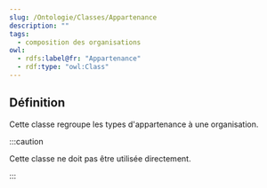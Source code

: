 ```yaml
---
slug: /Ontologie/Classes/Appartenance
description: ""
tags:
  - composition des organisations
owl:
  - rdfs:label@fr: "Appartenance"
  - rdf:type: "owl:Class"
---
```


<OntologyTable frontMatter={frontMatter}/>

## Définition

Cette classe regroupe les types d'appartenance à une organisation.

:::caution

Cette classe ne doit pas être utilisée directement.

:::